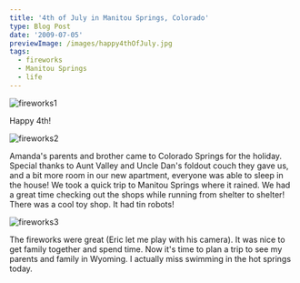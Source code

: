 ```yaml
---
title: '4th of July in Manitou Springs, Colorado'
type: Blog Post
date: '2009-07-05'
previewImage: /images/happy4thOfJuly.jpg
tags:
  - fireworks
  - Manitou Springs
  - life
---
```

![fireworks1](/images/fireworks1.jpg)

Happy 4th!

![fireworks2](/images/fireworks2.jpg)

Amanda's parents and brother came to Colorado Springs for the holiday. Special thanks to Aunt Valley and Uncle Dan's foldout couch they gave us, and a bit more room in our new apartment, everyone was able to sleep in the house! We took a quick trip to Manitou Springs where it rained. We had a great time checking out the shops while running from shelter to shelter! There was a cool toy shop. It had tin robots!

![fireworks3](/images/fireworks3.jpg)

The fireworks were great (Eric let me play with his camera). It was nice to get family together and spend time. Now it's time to plan a trip to see my parents and family in Wyoming. I actually miss swimming in the hot springs today.
